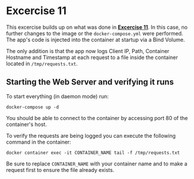 # Excercise 11

This excercise builds up on what was done in [**Excercise 11**](https://github.com/ewajs/learn-docker-online/tree/master/Excercise10). In this case, no further changes to the image or the `docker-compose.yml` were performed. The app's code is injected into the container at startup via a Bind Volume.

The only addition is that the app now logs Client IP, Path, Container Hostname and Timestamp at each request to a file inside the container located in `/tmp/requests.txt`.

## Starting the Web Server and verifying it runs

To start everything (in daemon mode) run:

```
docker-compose up -d
```

You should be able to connect to the container by accessing port 80 of the container's host.

To verify the requests are being logged you can execute the following command in the container:

```
docker container exec -it CONTAINER_NAME tail -f /tmp/requests.txt
```

Be sure to replace `CONTAINER_NAME` with your container name and to make a request first to ensure the file already exists.
